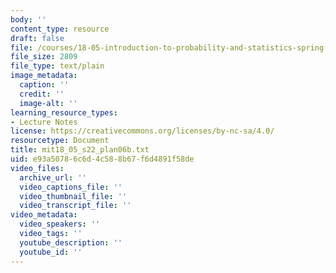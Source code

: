```yaml
---
body: ''
content_type: resource
draft: false
file: /courses/18-05-introduction-to-probability-and-statistics-spring-2022/mit18_05_s22_plan06b.txt
file_size: 2809
file_type: text/plain
image_metadata:
  caption: ''
  credit: ''
  image-alt: ''
learning_resource_types:
- Lecture Notes
license: https://creativecommons.org/licenses/by-nc-sa/4.0/
resourcetype: Document
title: mit18_05_s22_plan06b.txt
uid: e93a5078-6c6d-4c58-8b67-f6d4891f58de
video_files:
  archive_url: ''
  video_captions_file: ''
  video_thumbnail_file: ''
  video_transcript_file: ''
video_metadata:
  video_speakers: ''
  video_tags: ''
  youtube_description: ''
  youtube_id: ''
---
```


